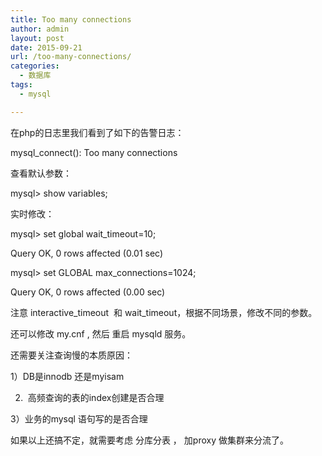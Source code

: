 ```yaml
---
title: Too many connections
author: admin
layout: post
date: 2015-09-21
url: /too-many-connections/
categories:
  - 数据库
tags:
  - mysql

---
```

在php的日志里我们看到了如下的告警日志：
  
mysql_connect(): Too many connections

查看默认参数：
  
mysql> show variables;

实时修改：
  
mysql> set global wait_timeout=10;
  
Query OK, 0 rows affected (0.01 sec)

mysql> set GLOBAL max_connections=1024;
  
Query OK, 0 rows affected (0.00 sec)

注意 interactive\_timeout  和 wait\_timeout，根据不同场景，修改不同的参数。

还可以修改 my.cnf , 然后 重启 mysqld 服务。

还需要关注查询慢的本质原因：

1）DB是innodb 还是myisam

2)  高频查询的表的index创建是否合理

3）业务的mysql 语句写的是否合理

如果以上还搞不定，就需要考虑 分库分表 ， 加proxy 做集群来分流了。